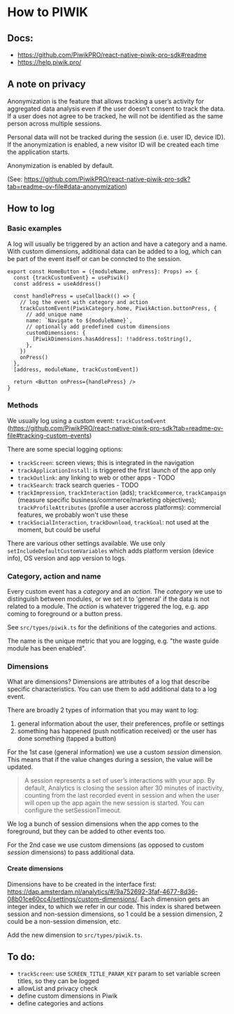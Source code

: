 # How to PIWIK

## Docs:

- https://github.com/PiwikPRO/react-native-piwik-pro-sdk#readme
- https://help.piwik.pro/

## A note on privacy

Anonymization is the feature that allows tracking a user’s activity for aggregated data analysis even if the user doesn’t consent to track the data. If a user does not agree to be tracked, he will not be identified as the same person across multiple sessions.

Personal data will not be tracked during the session (i.e. user ID, device ID). If the anonymization is enabled, a new visitor ID will be created each time the application starts.

Anonymization is enabled by default.

(See: https://github.com/PiwikPRO/react-native-piwik-pro-sdk?tab=readme-ov-file#data-anonymization)

## How to log

### Basic examples

A log will usually be triggered by an action and have a category and a name. With custom dimensions, additional data can be added to a log, which can be part of the event itself or can be conncted to the session.

```tsx
export const HomeButton = ({moduleName, onPress}: Props) => {
  const {trackCustomEvent} = usePiwik()
  const address = useAddress()

  const handlePress = useCallback(() => {
    // log the event with category and action
    trackCustomEvent(PiwikCategory.home, PiwikAction.buttonPress, {
      // add unique name
      name: `Navigate to ${moduleName}`,
      // optionally add predefined custom dimensions
      customDimensions: {
        [PiwikDimensions.hasAddress]: !!address.toString(),
      },
    })
    onPress()
  },
  [address, moduleName, trackCustomEvent])

  return <Button onPress={handlePress} />
}
```

### Methods

We usually log using a custom event: `trackCustomEvent` (https://github.com/PiwikPRO/react-native-piwik-pro-sdk?tab=readme-ov-file#tracking-custom-events)

There are some special logging options:
- `trackScreen`: screen views; this is integrated in the navigation
- `trackApplicationInstall`: is triggered the first launch of the app only
- `trackOutlink`: any linking to web or other apps - TODO
- `trackSearch`: track search queries - TODO
- `trackImpression`, `trackInteraction` (ads); `trackEcommerce`, `trackCampaign` (measure specific business/commerce/marketing objectives); `trackProfileAttributes` (profile a user accross platforms): commercial features, we probably won't use these
- `trackSocialInteraction`, `trackDownload`, `trackGoal`: not used at the moment, but could be useful

There are various other settings available. We use only `setIncludeDefaultCustomVariables` which adds platform version (device info), OS version and app version to logs.

### Category, action and name

Every custom event has a _category_ and an _action_. The _category_ we use to distinguish between modules, or we set it to 'general' if the data is not related to a module. The _action_ is whatever triggered the log, e.g. app coming to foreground or a button press.

See `src/types/piwik.ts` for the definitions of the categories and actions.

The name is the unique metric that you are logging, e.g. "the waste guide module has been enabled".

### Dimensions

What are dimensions? Dimensions are attributes of a log that describe specific characteristics. You can use them to add additional data to a log event.

There are broadly 2 types of information that you may want to log:
1. general information about the user, their preferences, profile or settings
2. something has happened (push notification received) or the user has done something (tapped a button)

For the 1st case (general information) we use a custom *session* dimension. This means that if the value changes during a session, the value will be updated.

> A session represents a set of user’s interactions with your app. By default, Analytics is closing the session after 30 minutes of inactivity, counting from the last recorded event in session and when the user will open up the app again the new session is started. You can configure the setSessionTimeout.

We log a bunch of session dimensions when the app comes to the foreground, but they can be added to other events too.

For the 2nd case we use custom dimensions (as opposed to custom *session* dimensions) to pass additional data.

#### Create dimensions

Dimensions have to be created in the interface first: https://dap.amsterdam.nl/analytics/#/9a752692-3faf-4677-8d36-08b01ce60cc4/settings/custom-dimensions/. Each dimension gets an integer index, to which we refer in our code. This index is shared between session and non-session dimensions, so 1 could be a session dimension, 2 could be a non-session dimension, etc.

Add the new dimension to `src/types/piwik.ts`.

## To do:
- `trackScreen`: use `SCREEN_TITLE_PARAM_KEY` param to set variable screen titles, so they can be logged
- allowList and privacy check
- define custom dimensions in Piwik
- define categories and actions
